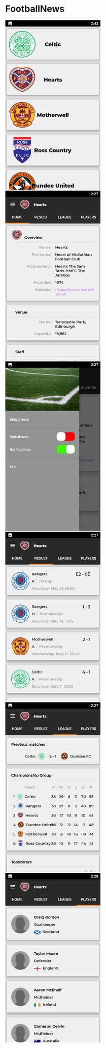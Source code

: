 # FootballNews

<img src="assets/1.png" width="300"> <img src="assets/2.png" width="300"> <img src="assets/3.png" width="300"><img src="assets/4.png" width="300"><img src="assets/5.png" width="300"><img src="assets/6.png" width="300">
